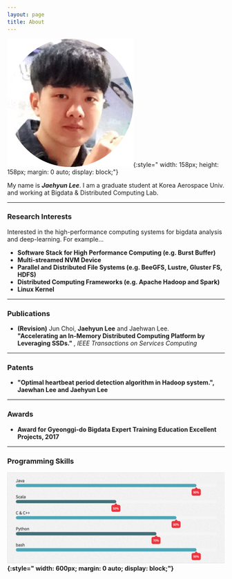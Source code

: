 ```yaml
---
layout: page
title: About
---
```

![Image](/assets/images/aboutme.png){:style=" width: 158px; height: 158px; margin: 0 auto; display: block;"} 

My name is ***Jaehyun Lee***. I am a graduate student at Korea Aerospace Univ. and working at Bigdata & Distributed Computing Lab.

---

### Research Interests ###
Interested in the high-performance computing systems for bigdata analysis and deep-learning. For example... 
- <strong> Software Stack for High Performance Computing (e.g. Burst Buffer) </strong>
- <strong> Multi-streamed NVM Device </strong>
- <strong> Parallel and Distributed File Systems (e.g. BeeGFS, Lustre, Gluster FS, HDFS) </strong>
- <strong> Distributed Computing Frameworks (e.g. Apache Hadoop and Spark) </strong>
- <strong> Linux Kernel</strong>

---

### Publications ###
- **(Revision)** Jun Choi, <strong>Jaehyun Lee</strong> and Jaehwan Lee.  
<strong>"Accelerating an In-Memory Distributed Computing Platform by Leveraging SSDs." </strong>, *IEEE Transactions on Services Computing*

---

### Patents ###
- <strong>"Optimal heartbeat period detection algorithm in Hadoop system.", Jaewhan Lee and <strong>Jaehyun Lee</strong>

---

### Awards ###
- Award for Gyeonggi-do Bigdata Expert Training Education Excellent Projects, 2017

---
 
### Programming Skills ###
![Image](/assets/images/skill.png){:style=" width: 600px; margin: 0 auto; display: block;"} 

